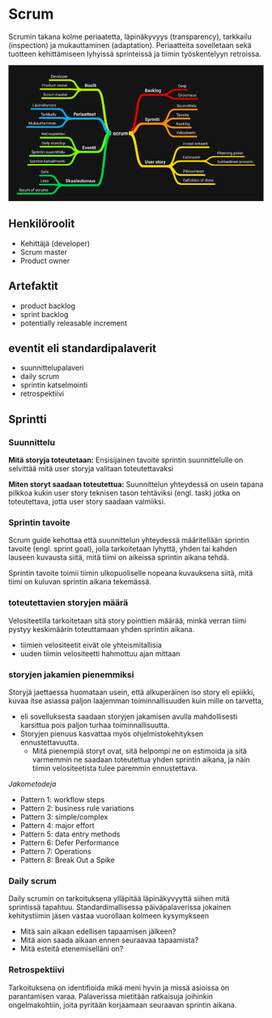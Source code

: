 
# Scrum
Scrumin takana kolme periaatetta, läpinäkyvyys (transparency), tarkkailu (inspection) ja mukauttaminen (adaptation). Periaatteita sovelletaan sekä tuotteen kehittämiseen lyhyissä sprinteissä ja tiimin työskentelyyn retroissa.

![alt text](../mindmapit/scrum.png "scrum mindmap")

## Henkilöroolit
* Kehittäjä (developer)
* Scrum master
* Product owner

## Artefaktit
* product backlog
* sprint backlog
* potentially releasable increment

## eventit eli standardipalaverit
* suunnittelupalaveri
* daily scrum
* sprintin katselmointi
* retrospektiivi

## Sprintti

### Suunnittelu
**Mitä storyja toteutetaan:**
Ensisijainen tavoite sprintin suunnittelulle on selvittää mitä user storyja valitaan toteutettavaksi

**Miten storyt saadaan toteutettua:**
Suunnittelun yhteydessä on usein tapana pilkkoa kukin user story teknisen tason tehtäviksi (engl. task) jotka on toteutettava, jotta user story saadaan valmiiksi.

### Sprintin tavoite
Scrum guide kehottaa että suunnittelun yhteydessä määritellään sprintin tavoite (engl. sprint goal), jolla tarkoitetaan lyhyttä, yhden tai kahden lauseen kuvausta siitä, mitä tiimi on aikeissa sprintin aikana tehdä.

Sprintin tavoite toimii tiimin ulkopuoliselle nopeana kuvauksena siitä, mitä tiimi on kuluvan sprintin aikana tekemässä. 


### toteutettavien storyjen määrä
Velositeetilla tarkoitetaan sitä story pointtien määrää, minkä verran tiimi pystyy keskimäärin toteuttamaan yhden sprintin aikana.
- tiimien velositeetit eivät ole yhteismitallisia
- uuden tiimin velositeetti hahmottuu ajan mittaan

### storyjen jakamien pienemmiksi
Storyjä jaettaessa huomataan usein, että alkuperäinen iso story eli epiikki, kuvaa itse asiassa paljon laajemman toiminnallisuuden kuin mille on tarvetta, 
- eli sovelluksesta saadaan storyjen jakamisen avulla mahdollisesti karsittua pois paljon turhaa toiminnallisuutta. 
- Storyjen pienuus kasvattaa myös ohjelmistokehityksen ennustettavuutta. 
    - Mitä pienempiä storyt ovat, sitä helpompi ne on estimoida ja sitä varmemmin ne saadaan toteutettua yhden sprintin aikana, ja näin tiimin velositeetista tulee paremmin ennustettava.

*Jakometodeja*
- Pattern 1: workflow steps
- Pattern 2: business rule variations
- Pattern 3: simple/complex
- Pattern 4: major effort
- Pattern 5: data entry methods
- Pattern 6: Defer Performance
- Pattern 7: Operations
- Pattern 8: Break Out a Spike

### Daily scrum
Daily scrumin on tarkoituksena ylläpitää läpinäkyvyyttä siihen mitä sprintissä tapahtuu. Standardimallisessa päiväpalaverissa jokainen kehitystiimin jäsen vastaa vuorollaan kolmeen kysymykseen
- Mitä sain aikaan edellisen tapaamisen jälkeen?
- Mitä aion saada aikaan ennen seuraavaa tapaamista?
- Mitä esteitä etenemiselläni on?

### Retrospektiivi
Tarkoituksena on identifioida mikä meni hyvin ja missä asioissa on parantamisen varaa. Palaverissa mietitään ratkaisuja joihinkin ongelmakohtiin, joita pyritään korjaamaan seuraavan sprintin aikana.
